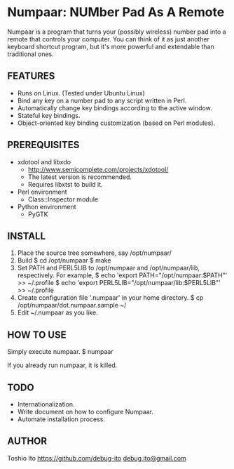 Numpaar: NUMber Pad As A Remote
===============================

Numpaar is a program that turns your (possibly wireless) number pad
into a remote that controls your computer. You can think of it as just
another keyboard shortcut program, but it's more powerful and
extendable than traditional ones.


FEATURES
--------

* Runs on Linux. (Tested under Ubuntu Linux)
* Bind any key on a number pad to any script written in Perl.
* Automatically change key bindings according to the active window.
* Stateful key bindings.
* Object-oriented key binding customization (based on Perl modules).


PREREQUISITES
-------------

* xdotool and libxdo
    * http://www.semicomplete.com/projects/xdotool/
    * The latest version is recommended.
    * Requires libxtst to build it.
* Perl environment
    * Class::Inspector module
* Python environment
    * PyGTK


INSTALL
-------

1. Place the source tree somewhere, say /opt/numpaar/
2. Build
    $ cd /opt/numpaar
    $ make
3. Set PATH and PERL5LIB to /opt/numpaar and /opt/numpaar/lib, respectively. For example,
    $ echo 'export PATH="/opt/numpaar:$PATH"' >> ~/.profile
    $ echo 'export PERL5LIB="/opt/numpaar/lib:$PERL5LIB"' >> ~/.profile
4. Create configuration file '.numpaar' in your home directory.
    $ cp /opt/numpaar/dot.numpaar.sample ~/
5. Edit ~/.numpaar as you like.



HOW TO USE
----------

Simply execute numpaar.
    $ numpaar

If you already run numpaar, it is killed.



TODO
----

* Internationalization.
* Write document on how to configure Numpaar.
* Automate installation process.



AUTHOR
------

Toshio Ito
 https://github.com/debug-ito
 debug.ito@gmail.com



